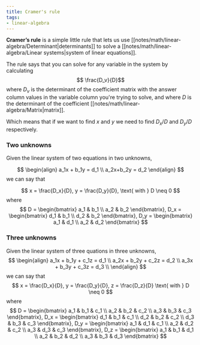 ```yaml
---
title: Cramer's rule
tags: 
- linear-algebra
---
```

**Cramer’s rule** is a simple little rule that lets us use [[notes/math/linear-algebra/Determinant|determinants]] to solve a [[notes/math/linear-algebra/Linear systems|system of linear equations]].

The rule says that you can solve for any variable in the system by calculating
$$
\frac{D_v}{D}$$
where $D_v$ is the determinant of the coefficient matrix with the answer column values in the variable column you're trying to solve, and where $D$ is the determinant of the coefficient [[notes/math/linear-algebra/Matrix|matrix]].

Which means that if we want to find $x$ and $y$ we need to find $D_x/D$ and $D_y/D$ respectively.

### Two unknowns
Given the linear system of two equations in two unknowns,

$$
\begin{align}
a_1x + b_1y = d_1 \\
a_2x+b_2y = d_2
\end{align}
$$
we can say that 

$$
x = \frac{D_x}{D}, y = \frac{D_y}{D}, \text{ with } D \neq 0
$$
where
$$
D = \begin{bmatrix}
a_1 & b_1 \\
a_2 & b_2 \end{bmatrix},
D_x = \begin{bmatrix}
d_1 & b_1 \\
d_2 & b_2 \end{bmatrix},
D_y = \begin{bmatrix}
a_1 & d_1 \\
a_2 & d_2 \end{bmatrix}
$$

### Three unknowns

Given the linear system of three quations in three unknowns,
$$
\begin{align}
a_1x + b_1y + c_1z  = d_1 \\
a_2x + b_2y + c_2z = d_2 \\
a_3x + b_3y + c_3z = d_3 \\
\end{align}
$$
we can say that
$$
x = \frac{D_x}{D}, y = \frac{D_y}{D}, z = \frac{D_z}{D} \text{ with } D \neq 0
$$
where 
$$
D = \begin{bmatrix}
a_1 & b_1 & c_1 \\
a_2 & b_2 & c_2 \\ 
a_3 & b_3 & c_3 \end{bmatrix},
D_x = \begin{bmatrix}
d_1 & b_1 & c_1 \\
d_2 & b_2 & c_2 \\ 
d_3 & b_3 & c_3 \end{bmatrix},
D_y = \begin{bmatrix}
a_1 & d_1 & c_1 \\
a_2 & d_2 & c_2 \\
a_3 & d_3 & c_3 \end{bmatrix},
D_z = \begin{bmatrix}
a_1 & b_1 & d_1 \\
a_2 & b_2 & d_2 \\
a_3 & b_3 & d_3 \end{bmatrix}
$$
